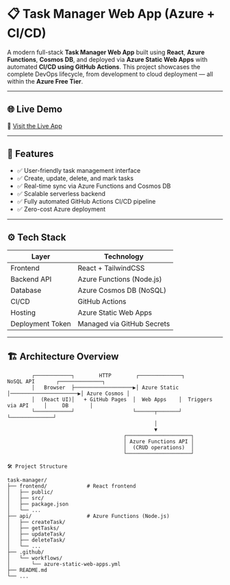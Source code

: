 # 📋 Task Manager Web App (Azure + CI/CD)

A modern full-stack **Task Manager Web App** built using **React**, **Azure Functions**, **Cosmos DB**, and deployed via **Azure Static Web Apps** with automated **CI/CD using GitHub Actions**. This project showcases the complete DevOps lifecycle, from development to cloud deployment — all within the **Azure Free Tier**.

---

## 🌐 Live Demo

🔗 [Visit the Live App](https://delightful-pond-0b6e68b1e.6.azurestaticapps.net)

---

## 📌 Features

- ✅ User-friendly task management interface
- ✅ Create, update, delete, and mark tasks
- ✅ Real-time sync via Azure Functions and Cosmos DB
- ✅ Scalable serverless backend
- ✅ Fully automated GitHub Actions CI/CD pipeline
- ✅ Zero-cost Azure deployment

---

## ⚙️ Tech Stack

| Layer             | Technology                  |
|------------------|-----------------------------|
| Frontend         | React + TailwindCSS         |
| Backend API      | Azure Functions (Node.js)   |
| Database         | Azure Cosmos DB (NoSQL)     |
| CI/CD            | GitHub Actions              |
| Hosting          | Azure Static Web Apps       |
| Deployment Token | Managed via GitHub Secrets  |

---

## 🏗️ Architecture Overview

```plaintext
        ┌────────────┐        HTTP        ┌──────────────┐        NoSQL API       ┌──────────────┐
        │   Browser  ├───────────────────▶│ Azure Static │──────────────────────▶│ Azure Cosmos │
        │  (React UI)│   + GitHub Pages  │  Web Apps    │  Triggers via API     │     DB       │
        └────────────┘                   └──────┬───────┘                       └──────────────┘
                                                │
                                                ▼
                                      ┌─────────────────────┐
                                      │ Azure Functions API │
                                      │  (CRUD operations)  │
                                      └─────────────────────┘

🛠️ Project Structure

task-manager/
├── frontend/             # React frontend
│   ├── public/
│   ├── src/
│   ├── package.json
│   └── ...
├── api/                  # Azure Functions (Node.js)
│   ├── createTask/
│   ├── getTasks/
│   ├── updateTask/
│   ├── deleteTask/
│   └── ...
├── .github/
│   └── workflows/
│       └── azure-static-web-apps.yml
├── README.md
└── ...
